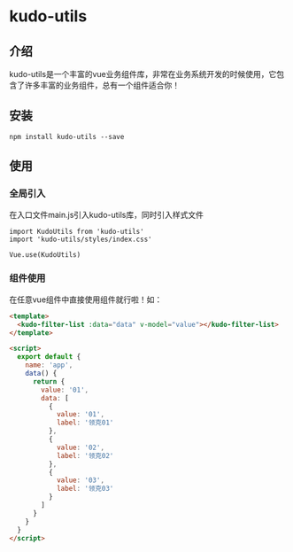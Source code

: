 # kudo-utils

## 介绍

kudo-utils是一个丰富的vue业务组件库，非常在业务系统开发的时候使用，它包含了许多丰富的业务组件，总有一个组件适合你！

## 安装

```
npm install kudo-utils --save
```

## 使用

### 全局引入

在入口文件main.js引入kudo-utils库，同时引入样式文件

```
import KudoUtils from 'kudo-utils'
import 'kudo-utils/styles/index.css'

Vue.use(KudoUtils)
```

### 组件使用

在任意vue组件中直接使用组件就行啦！如：

``` html
<template>
  <kudo-filter-list :data="data" v-model="value"></kudo-filter-list>
</template>

<script>
  export default {
    name: 'app',
    data() {
      return {
        value: '01',
        data: [
          {
            value: '01',
            label: '领克01'
          },
          {
            value: '02',
            label: '领克02'
          },
          {
            value: '03',
            label: '领克03'
          }
        ]
      }
    }
  }
</script>
```